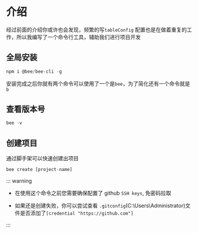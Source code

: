 # 介绍

经过前面的介绍你或许也会发现，频繁的写`tableConfig` 配置也是在做着重复的工作，所以我编写了一个命令行工具，辅助我们进行项目开发

## 全局安装

```js
npm i @bee/bee-cli -g
```

安装完成之后你就有两个命令可以使用了一个是`bee`，为了简化还有一个命令就是`b`


## 查看版本号

```js
bee -v
```

## 创建项目

通过脚手架可以快速创建出项目

```js
bee create [project-name]
```

::: warning

- 在使用这个命令之前您需要确保配置了 github `SSH keys`, 免密码拉取

- 如果还是创建失败，你可以尝试查看 `.gitconfig`(C:\Users\Administrator)文件是否添加了`[credential "https://github.com"]`


:::